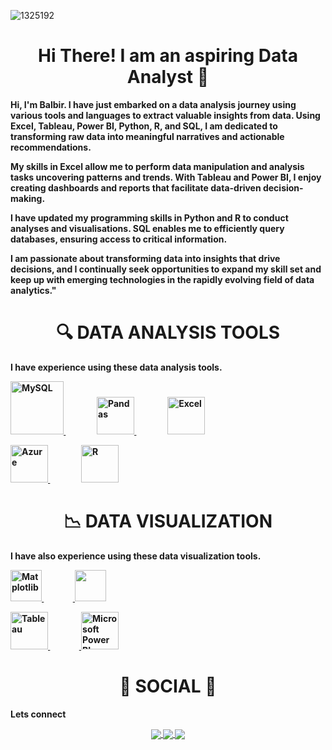 ![1325192](https://github.com/Balbir-Lehto/Balbir-Lehto/assets/153186301/3ba99b6f-dce9-4b3d-ad9b-ab8c962c1373)


<!---
Balbir-Lehto/Balbir-Lehto is a ✨ special ✨ repository because its `README.md` (this file) appears on your GitHub profile.
You can click the Preview link to take a look at your changes.
--->
<div align="center"> <h1 align="center"> Hi There! I am an aspiring Data Analyst 👋 </h1> </div> 

<b>Hi, I'm Balbir. I have just embarked on a data analysis journey using various tools and languages to extract valuable insights from data. Using Excel, Tableau, Power BI, Python, R, and SQL, I am dedicated to transforming raw data into meaningful narratives and actionable recommendations.

My skills in Excel allow me to perform data manipulation and analysis tasks uncovering patterns and trends. With Tableau and Power BI, I enjoy creating dashboards and reports that facilitate data-driven decision-making.

I have updated my programming skills in Python and R to conduct analyses and visualisations. SQL enables me to efficiently query databases, ensuring access to critical information.

I am passionate about transforming data into insights that drive decisions, and I continually seek opportunities to expand my skill set and keep up with emerging technologies in the rapidly evolving field of data analytics."<b> 

 

<p></p> 

<div align="center"> <h1 align="center"> 🔍 DATA ANALYSIS TOOLS  </h1> </div> 

 

<b>I have experience using these data analysis tools.<b> 

<p align="center"> 
   
<a href="#" target="_blank"> <img src="https://www.mysql.com/common/logos/logo-mysql-170x115.png" alt="MySQL" height="85"/> </a>&nbsp;&nbsp;&nbsp;&nbsp;&nbsp;&nbsp;&nbsp;&nbsp;&nbsp;&nbsp;&nbsp;&nbsp;&nbsp;&nbsp; <a href="#" target="_blank"> <img src="https://upload.wikimedia.org/wikipedia/commons/thumb/e/ed/Pandas_logo.svg/2560px-Pandas_logo.svg.png" alt="Pandas" height="60"/> </a>&nbsp;&nbsp;&nbsp;&nbsp;&nbsp;&nbsp;&nbsp;&nbsp;&nbsp;&nbsp;&nbsp;&nbsp;&nbsp;&nbsp; <a href="#" target="_blank"> <img src="https://upload.wikimedia.org/wikipedia/commons/thumb/3/34/Microsoft_Office_Excel_%282019%E2%80%93present%29.svg/512px-Microsoft_Office_Excel_%282019%E2%80%93present%29.svg.png" alt="Excel" height="60"/> </a> 

<a href="#" target="_blank"> <img src="https://upload.wikimedia.org/wikipedia/commons/thumb/a/a8/Microsoft_Azure_Logo.svg/187px-Microsoft_Azure_Logo.svg.png" alt="Azure" height="60"/> </a>&nbsp;&nbsp;&nbsp;&nbsp;&nbsp;&nbsp;&nbsp;&nbsp;&nbsp;&nbsp;&nbsp;&nbsp;&nbsp;&nbsp; <a href="#" target="_blank"> <img src="https://www.r-project.org/logo/Rlogo.png" alt="R" height="60"/> </a> 

 

</p> 

 

<div align="center"> <h1 align="center"> 📉  DATA VISUALIZATION </h1> </div> 

 

<b>I have also experience using these data visualization tools.<b> 

 

<p align="center"> 

<a href="#" target="_blank"> <img src="https://matplotlib.org/stable/_images/sphx_glr_logos2_003.png" alt="Matplotlib" height="50"/> </a> &nbsp;&nbsp;&nbsp;&nbsp;&nbsp;&nbsp;&nbsp;&nbsp;&nbsp;&nbsp;&nbsp;&nbsp;&nbsp;&nbsp;<a href="#" target="_blank"> <img src="https://seaborn.pydata.org/_static/logo-wide-lightbg.svg" height="50"/> </a> 

<a href="#" target="_blank"> <img src="https://www.tableau.com/sites/default/files/2022-04/TableauLogo_RGB.png" alt="Tableau" height="60"/> </a> &nbsp;&nbsp;&nbsp;&nbsp;&nbsp;&nbsp;&nbsp;&nbsp;&nbsp;&nbsp;&nbsp;&nbsp;&nbsp;&nbsp;<a href="#" target="_blank"> <img src="https://insightsoftware.com/wp-content/uploads/2018/03/blog-microsoft-power-bi-solid-color.jpg" alt="Microsoft Power BI" height="60"/> </a> 

</p> 

 

<div align="center"> <h1 align="center"> 👨 SOCIAL 👩 </h1> </div> 

<b>Lets connect</b> 

<p align="center"> 

 

<a href="linkedin.com//in/balbir-lehto-443281133"> 

  <img align="center" src="https://img.shields.io/badge/linkedin-%230077B5.svg?&style=for-the-badge&logo=linkedin&logoColor=white" /> 

</a> 

 

<a href="https://public.tableau.com/app/profile/balbir.lehto/vizzes"> 

  <img align="center" src="https://img.shields.io/badge/-Tableau-1e376b?style=for-the-badge&logo=tableau&logoColor=white"  /> 

</a> 

 

<a href="mailto:">   

  <img align="center" src="https://img.shields.io/badge/gmail-f1f2f6.svg?&style=for-the-badge&logo=gmail&logoColor=red"  /> 

</a> 

 

</p> 

 
